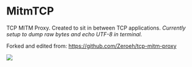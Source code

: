 # MitmTCP
TCP MITM Proxy. Created to sit in between TCP applications.
*Currently setup to dump raw bytes and echo UTF-8 in terminal.*

Forked and edited from: https://github.com/Zeroeh/tcp-mitm-proxy

![](https://nabyte.com/imgs/21d281ae12df6fbcbc823e1aba17772af6371c98pic.png)
